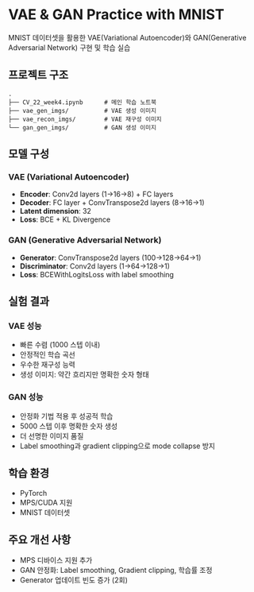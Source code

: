 # VAE & GAN Practice with MNIST

MNIST 데이터셋을 활용한 VAE(Variational Autoencoder)와 GAN(Generative Adversarial Network) 구현 및 학습 실습

## 프로젝트 구조

```
.
├── CV_22_week4.ipynb      # 메인 학습 노트북
├── vae_gen_imgs/          # VAE 생성 이미지
├── vae_recon_imgs/        # VAE 재구성 이미지
└── gan_gen_imgs/          # GAN 생성 이미지
```

## 모델 구성

### VAE (Variational Autoencoder)
- **Encoder**: Conv2d layers (1→16→8) + FC layers
- **Decoder**: FC layer + ConvTranspose2d layers (8→16→1)
- **Latent dimension**: 32
- **Loss**: BCE + KL Divergence

### GAN (Generative Adversarial Network)
- **Generator**: ConvTranspose2d layers (100→128→64→1)
- **Discriminator**: Conv2d layers (1→64→128→1)
- **Loss**: BCEWithLogitsLoss with label smoothing

## 실험 결과

### VAE 성능
- 빠른 수렴 (1000 스텝 이내)
- 안정적인 학습 곡선
- 우수한 재구성 능력
- 생성 이미지: 약간 흐리지만 명확한 숫자 형태

### GAN 성능
- 안정화 기법 적용 후 성공적 학습
- 5000 스텝 이후 명확한 숫자 생성
- 더 선명한 이미지 품질
- Label smoothing과 gradient clipping으로 mode collapse 방지

## 학습 환경
- PyTorch
- MPS/CUDA 지원
- MNIST 데이터셋

## 주요 개선 사항
- MPS 디바이스 지원 추가
- GAN 안정화: Label smoothing, Gradient clipping, 학습률 조정
- Generator 업데이트 빈도 증가 (2회)